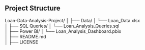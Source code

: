 ## Project Structure

Loan-Data-Analysis-Project/
│
├── Data/
│   └── Loan_Data.xlsx  
│
├── SQL Queries/
│   └── Loan_Analysis_Queries.sql  
│
├── Power BI/
│   └── Loan_Analysis_Dashboard.pbix  
│
├── README.md  
│
├── LICENSE  
